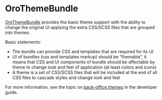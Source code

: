 <a id="bundle-docs-platform-theme-bundle"></a>

# OroThemeBundle

<a href="https://github.com/oroinc/platform/tree/5.1/src/Oro/Bundle/ThemeBundle" target="_blank">OroThemeBundle</a> provides the basic theme support with the ability to change the original UI applying the extra CSS/SCSS files that are grouped into themes.

Basic statements:

* The bundle can provide CSS and templates that are required for its UI
* UI of bundles (css and templates markup) should be “themable”, it means that CSS and UI components of bundle should be affectable by theme to change look and feel of application (at least colors and icons)
* A theme is a set of CSS/SCSS files that will be included at the end of all CSS files to cascade styles and change look and feel

For more information, see the topic on [back-office themes](../../../frontend/back-office/themes.md#book-themes) in the developer guide.

<!-- Frontend -->
